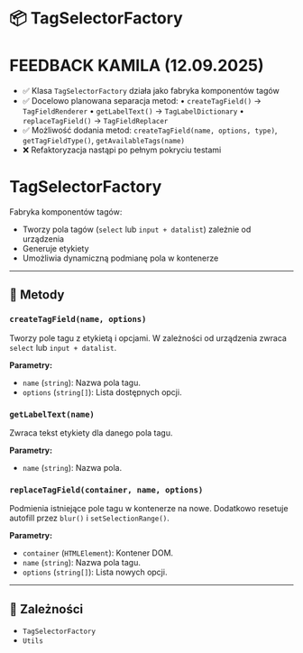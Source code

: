 # 📦 TagSelectorFactory

FEEDBACK KAMILA (12.09.2025)
=============================
- ✅ Klasa `TagSelectorFactory` działa jako fabryka komponentów tagów
- ✅ Docelowo planowana separacja metod:
• `createTagField()` → `TagFieldRenderer`
• `getLabelText()` → `TagLabelDictionary`
• `replaceTagField()` → `TagFieldReplacer`
- ✅ Możliwość dodania metod: `createTagField(name, options, type)`, `getTagFieldType()`, `getAvailableTags(name)`
- ❌ Refaktoryzacja nastąpi po pełnym pokryciu testami

TagSelectorFactory
==================
Fabryka komponentów tagów:
- Tworzy pola tagów (`select` lub `input + datalist`) zależnie od urządzenia
- Generuje etykiety
- Umożliwia dynamiczną podmianę pola w kontenerze


---
## 🔧 Metody

### `createTagField(name, options)`

Tworzy pole tagu z etykietą i opcjami.
W zależności od urządzenia zwraca `select` lub `input + datalist`.

**Parametry:**
- `name` (`string`): Nazwa pola tagu.
- `options` (`string[]`): Lista dostępnych opcji.

### `getLabelText(name)`

Zwraca tekst etykiety dla danego pola tagu.

**Parametry:**
- `name` (`string`): Nazwa pola.

### `replaceTagField(container, name, options)`

Podmienia istniejące pole tagu w kontenerze na nowe.
Dodatkowo resetuje autofill przez `blur()` i `setSelectionRange()`.

**Parametry:**
- `container` (`HTMLElement`): Kontener DOM.
- `name` (`string`): Nazwa pola tagu.
- `options` (`string[]`): Lista nowych opcji.

---
## 🔗 Zależności

- `TagSelectorFactory`
- `Utils`